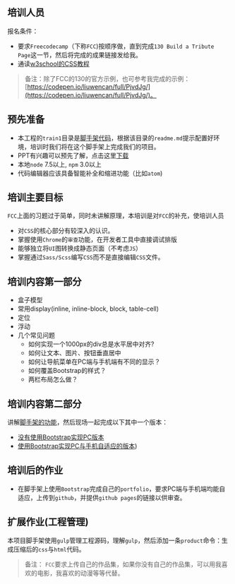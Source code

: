 ## 培训人员
报名条件：

- 要求`Freecodecamp`（下称`FCC`)按顺序做，直到完成`130 Build a Tribute Page`这一节，然后将完成的成果链接发给我。
- 通读[w3school的CSS教程](http://www.w3school.com.cn/css/index.asp)

> 备注：除了FCC的130的官方示例，也可参考我完成的示例：[https://codepen.io/liuwencan/full/PjvdJg/](https://codepen.io/liuwencan/full/PjvdJg/)。

## 预先准备
- 本工程的`train1`目录是[脚手架代码](https://github.com/papamonkey/train/tree/master/train1)，根据该目录的`readme.md`提示配置好环境，培训时我们将在这个脚手架上完成我们的项目。
- PPT有兴趣可以预先了解，点击这里[下载](第一讲-css精讲.pdf)
- 本地`node` 7.5以上, `npm` 3.0以上
- 代码编辑器应该具备智能补全和缩进功能（比如`atom`)

## 培训主要目标
`FCC`上面的习题过于简单，同时未讲解原理，本培训是对`FCC`的补充，使培训人员

- 对`CSS`的核心部分有较深入的认识。
- 掌握使用`Chrome`的`审查`功能，在开发者工具中直接调试排版
- 能够独立将`UI`图转换成静态页面（不考虑`JS`）
- 掌握通过`Sass/Scss`编写`CSS`而不是直接编辑`CSS`文件。

## 培训内容第一部分
- 盒子模型
- 常用display(inline, inline-block, block, table-cell)
- 定位
- 浮动
- 几个常见问题
	- 如何实现一个1000px的div总是水平居中对齐?
	- 如何让文本、图片、按钮垂直居中
	- 如何让导航菜单在PC端与手机端有不同的显示？
	- 如何覆盖Bootstrap的样式？
	- 两栏布局怎么做？

	
## 培训内容第二部分
讲解[脚手架的功能](`https://github.com/papamonkey/train/tree/master/train1`)，然后现场一起完成以下其中一个版本：

- [没有使用Bootstrap实现PC版本](http://www.papamk.com/train1/)
- [使用Bootstrap实现PC与手机自适应的版本](http://www.papamk.com/))


## 培训后的作业
- 在脚手架上使用`Bootstrap`完成自己的`portfolio`，要求PC端与手机端均能自适应，上传到`github`，并提供`github pages`的链接以供审查。

## 扩展作业(工程管理)
本项目脚手架使用`gulp`管理工程源码，理解`gulp`，然后添加一条`product`命令：生成压缩后的`css`与`html`代码。

> 备注：
> `FCC`要求上传自己的作品集，如果你没有自己的作品集，可以用我喜欢的电影，我喜欢的动漫等等代替。




